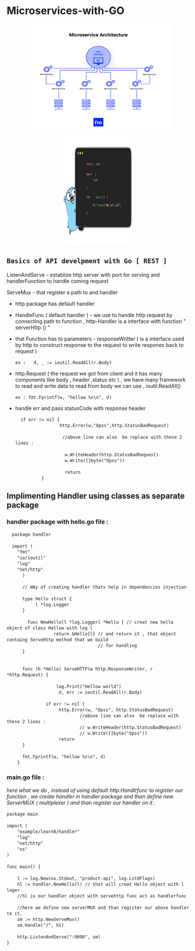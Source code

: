 # Microservices-with-GO
 <p align="center">
   <a>
   <img height="300" width="400" src="https://github.com/siddharthsingh025/Microservices-with-GO/blob/main/imgs/micro.png">
   <img height="300" width="200" src="https://github.com/siddharthsingh025/Microservices-with-GO/blob/main/imgs/golang.png">
   </a>
</p> 

## `Basics of API develpment with Go [ REST ]`

ListenAndServe - establize http  server with port for serving and handlerFunction to handle coming request 

ServeMux - that register a path to and handler 
   - http package has default handler 
   - HandleFunc ( default handler ) - we use to handle http request by connecting path to function , http-Handler is a interface with function " serverHttp () "
   - that Function has to parameters - responseWritter ( is a interface used by http to construct response to the request to write respones back to request )  
        
         ex :   d, _ := ioutil.ReadAll(r.Body)

- http.Request ( the request we got from client and it has many components like body , header ,status etc ) , we have many framework to read and write data to read from body we can use , ioutil.ReadAll() 
          
      ex : fmt.Fprintf(w, "hellow %s\n", d)

- handle err and pass statusCode with response header
        
        if err != nil {
                       http.Error(w,"Opss",http.StatusBadRequest)

                        //above line can also  be replace with these 2 lines : 

                         w.WriteHeader(http.StatusBadRequest)
                         w.Write([]byte("Opss"))

                         return   
                }

## Implimenting Handler using classes as separate package
### handler package with hello.go file : 

      package handler

      import (
        "fmt"
        "io/ioutil"
        "log"
        "net/http"
          )

          // WAy of creating handler thats help in dependencies injection

          type Hello struct {
               l *log.Logger
          }

            func NewHello(l *log.Logger) *Hello { // creat new hello object of class Hellow with log l
                      return &Hello{l} // and return it , that object containg ServeHttp method that we build
                                       // for handling
          }


          func (h *Hello) ServeHTTP(w http.ResponseWriter, r *http.Request) {

                       log.Print("Hellow world")
                        d, err := ioutil.ReadAll(r.Body)

                   if err != nil {
                        http.Error(w, "Opss", http.StatusBadRequest)
                                //above line can also  be replace with these 2 lines :
                                // w.WriteHeader(http.StatusBadRequest)
                                // w.Write([]byte("Opss"))
                        return
          }

          fmt.Fprintf(w, "hellow %s\n", d)
        }
        

### main.go file : 
_here what we do , instead of using default http.Handlrfunc to register our function ,
we create handler in handler package and than define new ServerMUX ( multiplexer ) and
than register our handler on it ._

    
    package main

    import (
        "example/learn0/handler"
        "log"
        "net/http"
        "os"
    )

    func main() {

        l := log.New(os.Stdout, "product-api", log.LstdFlags)
        hl := handler.NewHello(l) // that will creat Hello object with l loger
        //hl is our handler object with servehttp func act as handlerfunc

        //here we define new serverMUX and than register our above handler to it.
        sm := http.NewServeMux()
        sm.Handle("/", hl)

        http.ListenAndServe(":9090", sm)
    }

      
        
        






 


